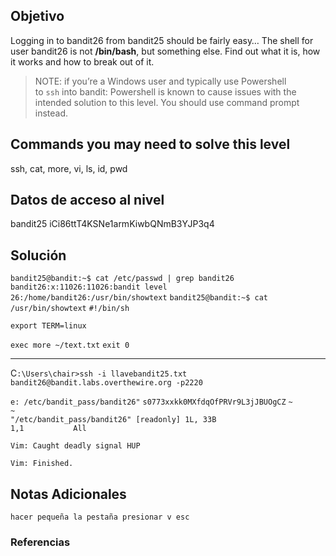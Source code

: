 ## Objetivo 
Logging in to bandit26 from bandit25 should be fairly easy… The shell for user bandit26 is not **/bin/bash**, but something else. Find out what it is, how it works and how to break out of it.

> NOTE: if you’re a Windows user and typically use Powershell to `ssh` into bandit: Powershell is known to cause issues with the intended solution to this level. You should use command prompt instead.

## Commands you may need to solve this level

ssh, cat, more, vi, ls, id, pwd
## Datos de acceso al nivel 

bandit25
iCi86ttT4KSNe1armKiwbQNmB3YJP3q4
## Solución  

`bandit25@bandit:~$ cat /etc/passwd | grep bandit26`
`bandit26:x:11026:11026:bandit level 26:/home/bandit26:/usr/bin/showtext`
`bandit25@bandit:~$ cat /usr/bin/showtext`
`#!/bin/sh`

`export TERM=linux`

`exec more ~/text.txt`
`exit 0`




----------------------------------------------

C`:\Users\chair>ssh -i llavebandit25.txt bandit26@bandit.labs.overthewire.org -p2220`

`e: /etc/bandit_pass/bandit26"`
`s0773xxkk0MXfdqOfPRVr9L3jJBUOgCZ`
`~                                                                                                                                                                         ~                                                                                                                                                                         "/etc/bandit_pass/bandit26" [readonly] 1L, 33B                                                                                                          1,1           All`





`Vim: Caught deadly signal HUP`

`Vim: Finished.`










## Notas Adicionales 
`hacer pequeña la pestaña presionar v esc `
### Referencias
